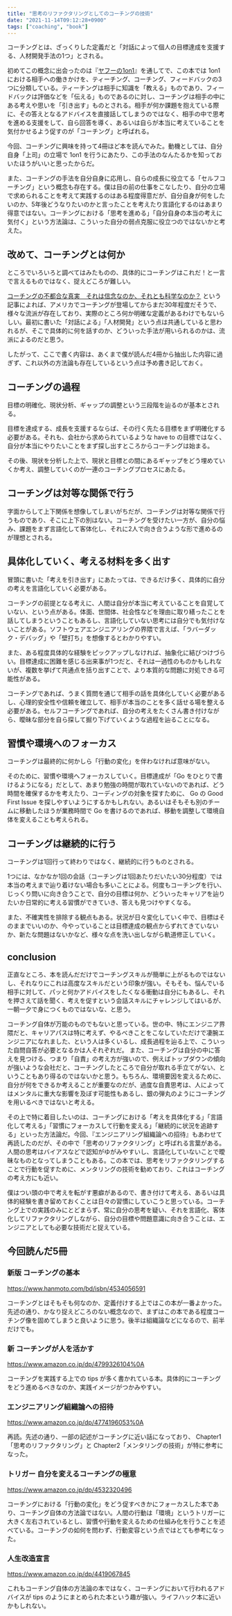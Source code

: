 ```yaml
---
title: "思考のリファクタリングとしてのコーチングの技術"
date: "2021-11-14T09:12:28+0900"
tags: ["coaching", "book"]
---
```


コーチングとは、ざっくりした定義だと「対話によって個人の目標達成を支援する、人材開発手法の1つ」とされる。

初めてこの概念に出会ったのは『[ヤフーの1on1](https://www.hanmoto.com/bd/isbn/4478069786)』を通してで、この本では 1on1 における相手への働きかけを、ティーチング、コーチング、フィードバックの3つに分類している。ティーチングは相手に知識を「教える」ものであり、フィードバックは評価などを「伝える」ものであるのに対し、コーチングは相手の中にある考えや思いを「引き出す」ものとされる。相手が何か課題を抱えている際に、その答えとなるアドバイスを直接話してしまうのではなく、相手の中で思考を進める支援をして、自ら回答を導く、あるいは自らが本当に考えていることを気付かせるよう促すのが「コーチング」と呼ばれる。

今回、コーチングに興味を持って4冊ほど本を読んでみた。動機としては、自分自身「上司」の立場で 1on1 を行うにあたり、この手法のなんたるかを知っておいたほうがいいと思ったからだ。

また、コーチングの手法を自分自身に応用し、自らの成長に役立てる「セルフコーチング」という概念も存在する。僕は目の前の仕事をこなしたり、自分の立場で求められることを考えて実践するのはある程度得意だが、自分自身が何をしたいのか、5年後どうなりたいのかと言ったことを考えたり言語化するのはあまり得意ではない。コーチングにおける「思考を進める」「自分自身の本当の考えに気付く」という方法論は、こういった自分の弱点克服に役立つのではないかと考えた。

## 改めて、コーチングとは何か

ところでいろいろと調べてはみたものの、具体的にコーチングはこれだ！と一言で言えるものではなく、捉えどころが難しい。

[コーチングの不都合な真実　それは信念なのか、それとも科学なのか？](https://research.lightworks.co.jp/coaching-roots) という記事によれば、アメリカでコーチングが登場してからまだ30年程度だそうで、様々な流派が存在しており、実際のところ何か明確な定義があるわけでもないらしい。最初に書いた「対話による」「人材開発」という点は共通していると思われるが、そこで具体的に何を話すのか、どういった手法が用いられるのかは、流派によるのだと思う。

したがって、ここで書く内容は、あくまで僕が読んだ4冊から抽出した内容に過ぎず、これ以外の方法論も存在しているという点は予め書き記しておく。

## コーチングの過程

目標の明確化、現状分析、ギャップの調整という三段階を辿るのが基本とされる。

目標を達成する、成長を支援するならば、その行く先たる目標をまず明確化する必要がある。それも、会社から求められているような have to の目標ではなく、自分が本当にやりたいことをまず探し出すところからコーチングは始まる。

その後、現状を分析した上で、現状と目標との間にあるギャップをどう埋めていくか考え、調整していくのが一連のコーチングプロセスにあたる。

## コーチングは対等な関係で行う

字面からして上下関係を想像してしまいがちだが、コーチングは対等な関係で行うものであり、そこに上下の別はない。コーチングを受けたい一方が、自分の悩み、課題をまず言語化して客体化し、それに2人で向き合うような形で進めるのが理想とされる。

## 具体化していく、考える材料を多く出す

冒頭に書いた「考えを引き出す」にあたっては、できるだけ多く、具体的に自分の考えを言語化していく必要がある。

コーチングの前提となる考えに、人間は自分が本当に考えていることを自覚していない、という点がある。体面、世間体、社会性などを理由に取り繕ったことを話してしまうということもあるし、言語化していない思考には自分でも気付けないことがある。ソフトウェアエンジニアリングの界隈で言えば、「ラバーダック・デバッグ」や「壁打ち」を想像するとわかりやすい。

また、ある程度具体的な経験をピックアップしなければ、抽象化に結びつけづらい。目標達成に困難を感じる出来事が1つだと、それは一過性のものかもしれないが、複数を挙げて共通点を括り出すことで、より本質的な問題に対処できる可能性がある。

コーチングであれば、うまく質問を通じて相手の話を具体化していく必要があるし、心理的安全性や信頼を確立して、相手が本当のことを多く話せる場を整える必要がある。セルフコーチングであれば、自分の考えをたくさん書き付けながら、曖昧な部分を自ら探して掘り下げていくような過程を辿ることになる。

## 習慣や環境へのフォーカス

コーチングは最終的に何かしら「行動の変化」を伴わなければ意味がない。

そのために、習慣や環境へフォーカスしていく。目標達成が「Go をひとりで書けるようになる」だとして、あまり勉強の時間が取れていないのであれば、どう時間を確保するかを考えたり、コーディングの対象を探すために、 Go の Good First Issue を探しやすいようにするかもしれない。あるいはそもそも別のチームに移動したほうが業務時間で Go を書けるのであれば、移動を調整して環境自体を変えることも考えられる。

## コーチングは継続的に行う

コーチングは1回行って終わりではなく、継続的に行うものとされる。

1つには、なかなか1回の会話（コーチングは1回あたりだいたい30分程度）では本当の考えまで辿り着けない場合も多いことによる。何度もコーチングを行い、じっくり問いに向き合うことで、自分の目標は何か、どういったキャリアを辿りたいか日常的に考える習慣ができていき、答えも見つけやすくなる。

また、不確実性を排除する観点もある。状況が日々変化していく中で、目標はそのままでいいのか、今やっていることは目標達成の観点からずれてきていないか、新たな問題はないかなど、様々な点を洗い出しながら軌道修正していく。

## conclusion

正直なところ、本を読んだだけでコーチングスキルが簡単に上がるものではないし、それなりにこれは高度なスキルだという印象が強い。そもそも、悩んでいる相手に対して、パッと何かアドバイスをしたくなる衝動は自分にもあるし、それを押さえて話を聞く、考えを促すという会話スキルにチャレンジしてはいるが、一朝一夕で身につくものではないな、と思う。

コーチング自体が万能のものでもないと思っている。世の中、特にエンジニア界隈だと、キャリアパスは特に考えず、やるべきことをこなしていただけで凄腕エンジニアになれました、という人は多くいるし、成長過程を辿る上で、こういった自問自答が必要となるかは人それぞれだ。
また、コーチングは自分の中に答えを見つける、つまり「自責」の考え方が強いので、例えばトップダウンの傾向が強いような会社だと、コーチングしたところで自分が取れる手立てがない、ということもあり得るのではないかと思う。もちろん、環境要因を変えるために、自分が何をできるか考えることが重要なのだが、過度な自責思考は、人によってはメンタルに重大な影響を及ぼす可能性もあるし、銀の弾丸のようにコーチングを用いるべきではないと考える。

その上で特に着目したいのは、コーチングにおける「考えを具体化する」「言語化して考える」「習慣にフォーカスして行動を変える」「継続的に状況を追跡する」といった方法論だ。今回、『エンジニアリング組織論への招待』もあわせて再読したのだが、その中で「思考のリファクタリング」と呼ばれる言葉がある。人間の思考はバイアスなどで認知がゆがみやすいし、言語化していないことで曖昧なものとなってしまうこともある。この本では、思考をリファクタリングすることで行動を促すために、メンタリングの技術を勧めており、これはコーチングの考え方にも近い。

僕はつい頭の中で考えを転がす悪癖があるので、書き付けて考える、あるいは具体的経験を書き留めておくことは日々の習慣にしていこうと思っている。コーチング上での実践のみにとどまらず、常に自分の思考を疑い、それを言語化、客体化してリファクタリングしながら、自分の目標や問題意識に向き合うことは、エンジニアとしても必要な技術だと捉えている。

## 今回読んだ5冊

### 新版 コーチングの基本

https://www.hanmoto.com/bd/isbn/4534056591

コーチングとはそもそも何なのか、定義付けする上ではこの本が一番よかった。先述の通り、かなり捉えどころのない概念なので、まずはこの本である程度コーチング像を固めてしまうと良いように思う。後半は組織論などになるので、前半だけでも。

### 新 コーチングが人を活かす

https://www.amazon.co.jp/dp/4799326104%0A

コーチングを実践する上での tips が多く書かれている本。具体的にコーチングをどう進めるべきなのか、実践イメージがつかみやすい。

### エンジニアリング組織論への招待

https://www.amazon.co.jp/dp/4774196053%0A

再読。先述の通り、一部の記述がコーチングに近い話になっており、 Chapter1「思考のリファクタリング」と Chapter2「メンタリングの技術」が特に参考になった。

### トリガー 自分を変えるコーチングの極意

https://www.amazon.co.jp/dp/4532320496

コーチングにおける「行動の変化」をどう促すべきかにフォーカスした本であり、コーチング自体の方法論ではない。人間の行動は「環境」というトリガーに大きく左右されているとし、習慣や行動を変えるための仕組み化を行うことを述べている。コーチングの如何を問わず、行動変容という点ではとても参考になった。

### 人生改造宣言

https://www.amazon.co.jp/dp/4419067845

これもコーチング自体の方法論の本ではなく、コーチングにおいて行われるアドバイスが tips のようにまとめられた本という趣が強い。ライフハック本に近いかもしれない。
